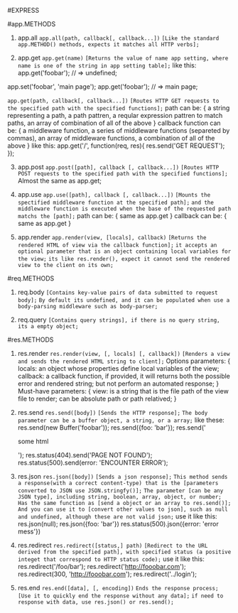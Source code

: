#EXPRESS

#app.METHODS
1. app.all
`app.all(path, callback[, callback...])`
`[Like the standard app.METHOD() methods, expects it matches all HTTP verbs];`

2. app.get
`app.get(name)`
`[Returns the value of name app setting, where name is one of the string in app setting table];`
like this:
app.get('foobar');
// => undefined;

app.set('foobar', 'main page');
app.get('foobar');
// => main page;

`app.get(path, callback[, callback...])`
`[Routes HTTP GET requests to the specified path with the specified functions];`
path can be: {
    a string representing a path, 
    a path pattren, 
    a reqular expression pattren to match paths,
    an array of combination of all of the above
}
callback function can be: {
    a middleware function,
    a series of middleware functions (separeted by commas),
    an array of middleware functions,
    a combination of all of the above
}
like this:
app.get('/', function(req, res){
    res.send('GET REQUEST');
});

3. app.post
`app.post([path], callback [, callback...])`
`[Routes HTTP POST requests to the specified path with the specified functions];`
Almost the same as app.get;

4. app.use
`app.use([path], callback [, callback...])`
`[Mounts the spectified middleware function at the specified path];`
`and the middleware function is executed when the base of the requested path matchs the [path];`
path can be: {
    same as app.get
}
callback can be: {
    same as app.get
}

5. app.render
`app.render(view, [locals], callback)`
`[Returns the rendered HTML of view via the callback function];`
`it accepts an optional parameter that is an object containing local variables for the view;`
`its like res.render(), expect it cannot send the rendered view to the client on its own;`

#req.METHODS
1. req.body
`[Contains key-value pairs of data submitted to request body];`
`By default its undefined, and it can be populated when use a body-parsing middleware such as body-parser;`

2. req.query
`[Contains query strings], if there is no query string, its a empty object;`

#res.METHODS
1. res.render
`res.render(view, [, locals] [, callback])`
`[Renders a view and sends the rendered HTML string to client];`
Options parameters: {
    locals: an object whose properties define local variables of the view;
    callback: a callback function, if provided, it will returns both the possible error and rendered string;
              but not perform an automated response;
}
Must-have parameters: {
    view: is a string that is the file path of the view file to render;
          can be absolute path or path relatived;
}

2. res.send
`res.send([body])`
`[Sends the HTTP response];`
`The body parameter can be a buffer object, a string, or a array;`
like these:
res.send(new Buffer('foobar'));
res.send({foo: 'bar'});
res.send('<p> some html </p>');
res.status(404).send('PAGE NOT FOUND');
res.status(500).send(error: 'ENCOUNTER ERROR');

3. res.json
`res.json([body])`
`[Sends a json response];`
`This method sends a response(with a correct content-type) that is the [parameters converted to JSON use JSON.stringfy()];`
`The parameter [can be any JSON type], including string, boolean, array, object, or number;`
`Has the same function as [send a object or an array to res.send()];`
`And you can use it to [convert other values to json], such as null and undefined, although these are not valid json;`
use it like this:
res.json(null);
res.json({foo: 'bar'})
res.status(500).json({error: 'error mess'})

4. res.redirect
`res.redirect([status,] path)`
`[Redirect to the URL derived from the specified path], with specified status (a positive integet that correspond to HTTP status code);`
use it like this:
res.redirect('/foo/bar');
res.redirect('http://fooobar.com');
res.redirect(300, 'http://fooobar.com');
res.redirect('../login');

5. res.end
`res.end([data], [, encoding])`
`Ends the response process;`
`[Use it to quickly end the response without any data];`
`if need to response with data, use res.json() or res.send();`